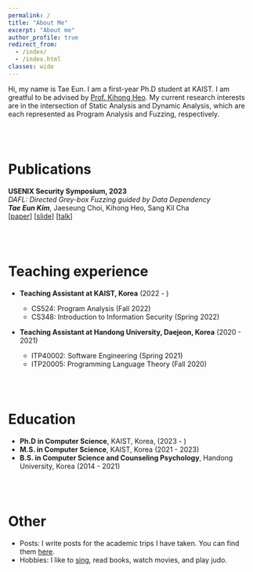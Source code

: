 ```yaml
---
permalink: /
title: "About Me"
excerpt: "About me"
author_profile: true
redirect_from: 
  - /index/
  - /index.html
classes: wide
---
```


Hi, my name is Tae Eun.
I am a first-year Ph.D student at KAIST.
I am greatful to be advised by [Prof. Kihong Heo](https://kihongheo.kaist.ac.kr/).
My current research interests are in the intersection of Static Analysis and Dynamic Analysis, which are each represented as Program Analysis and Fuzzing, respectively.

<br/><br/>

Publications
======

__USENIX Security Symposium, 2023__<br/>
_DAFL: Directed Grey-box Fuzzing guided by Data Dependency_<br/>
**_Tae Eun Kim_**, Jaeseung Choi, Kihong Heo, Sang Kil Cha<br/>
[[paper](/assets/papers/sec23.pdf)] [[slide](/assets/papers/sec23-slides.pdf)] [[talk](https://youtu.be/GLYDGX3tcUY)]


<!-- Research experience
======
* __Research Assistant at University of Waterloo, Waterloo, Canada__ (2018 - 2022)
  * Develop testing techniques for deep learning libraries

* __Research Assistant at Utah State University, Logan, UT, USA__ (2014 - 2017)
  * Develop defect prediction techniques and source code embeddings  -->

<br/><br/>

Teaching experience
======
* __Teaching Assistant at KAIST, Korea__ (2022 - )
  * CS524: Program Analysis (Fall 2022)
  * CS348: Introduction to Information Security (Spring 2022)

* __Teaching Assistant at Handong University, Daejeon, Korea__ (2020 - 2021)
  * ITP40002: Software Engineering (Spring 2021)
  * ITP20005: Programming Language Theory (Fall 2020)

<br/><br/>

<!-- Industry experience
======
* __Research Intern at Microsoft Research, Redmond, WA, US__ (2021)
  * Develop techniques to improve deep learning models

* __Web app developer at Sonic Viet, Hanoi, Vietnam__ (2011 - 2014)
  * Lead a team of 8 developers, Architecure Design

* __Java developer at Calypso Technology, Brighton, UK__ (2009 - 2011)
  * Work as a Java developer in a team working on products that optimize investment portfolios using generic algorithms -->

Education
======
* __Ph.D in Computer Science__, KAIST, Korea, (2023 - )
* __M.S. in Computer Science__, KAIST, Korea (2021 - 2023)
* __B.S. in Computer Science and Counseling Psychology__, Handong University, Korea (2014 - 2021)

<br/><br/>

Other
======
* Posts: I write posts for the academic trips I have taken. You can find them [here](/posts/).
* Hobbies: I like to [sing](https://youtu.be/AJe5lLqCsr0?si=uCO_mbRG6OTIgmJw), read books, watch movies, and play judo.